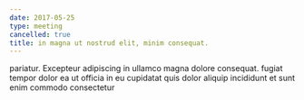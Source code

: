 ```yaml
---
date: 2017-05-25
type: meeting
cancelled: true
title: in magna ut nostrud elit, minim consequat.
---
```

pariatur. Excepteur adipiscing in ullamco magna dolore consequat. fugiat tempor dolor ea ut officia in eu cupidatat quis dolor aliquip incididunt et sunt enim commodo consectetur